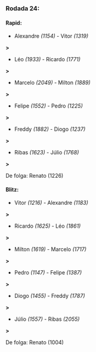 ### Rodada 24:

#### Rapid:

* Alexandre *(1154)*     -     Vitor *(1319)*

 **>** 
* Léo *(1933)*     -     Ricardo *(1771)*

 **>** 
* Marcelo *(2049)*     -     Milton *(1889)*

 **>** 
* Felipe *(1552)*     -     Pedro *(1225)*

 **>** 
* Freddy *(1882)*     -     Diogo *(1237)*

 **>** 
* Ribas *(1623)*     -     Júlio *(1768)*

 **>** 

De folga: Renato (1226)

#### Blitz:

* Vitor *(1216)*     -     Alexandre *(1183)*

 **>** 
* Ricardo *(1625)*     -     Léo *(1861)*

 **>** 
* Milton *(1619)*     -     Marcelo *(1717)*

 **>** 
* Pedro *(1147)*     -     Felipe *(1387)*

 **>** 
* Diogo *(1455)*     -     Freddy *(1787)*

 **>** 
* Júlio *(1557)*     -     Ribas *(2055)*

 **>** 

De folga: Renato (1004)

